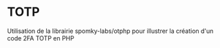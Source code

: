 # TOTP

Utilisation de la librairie spomky-labs/otphp pour illustrer la création d'un code 2FA TOTP en PHP
